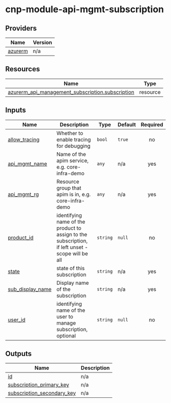 # cnp-module-api-mgmt-subscription

## Providers

| Name | Version |
|------|---------|
| <a name="provider_azurerm"></a> [azurerm](#provider\_azurerm) | n/a |

## Resources

| Name | Type |
|------|------|
| [azurerm_api_management_subscription.subscription](https://registry.terraform.io/providers/hashicorp/azurerm/latest/docs/resources/api_management_subscription) | resource |

## Inputs

| Name | Description | Type | Default | Required |
|------|-------------|------|---------|:--------:|
| <a name="input_allow_tracing"></a> [allow\_tracing](#input\_allow\_tracing) | Whether to enable tracing for debugging | `bool` | `true` | no |
| <a name="input_api_mgmt_name"></a> [api\_mgmt\_name](#input\_api\_mgmt\_name) | Name of the apim service, e.g. core-infra-demo | `any` | n/a | yes |
| <a name="input_api_mgmt_rg"></a> [api\_mgmt\_rg](#input\_api\_mgmt\_rg) | Resource group that apim is in, e.g. core-infra-demo | `any` | n/a | yes |
| <a name="input_product_id"></a> [product\_id](#input\_product\_id) | identifying name of the product to assign to the subscription, if left unset - scope will be all | `string` | `null` | no |
| <a name="input_state"></a> [state](#input\_state) | state of this subscription | `string` | n/a | yes |
| <a name="input_sub_display_name"></a> [sub\_display\_name](#input\_sub\_display\_name) | Display name of the subscription | `string` | n/a | yes |
| <a name="input_user_id"></a> [user\_id](#input\_user\_id) | identifying name of the user to manage subscription, optional | `string` | `null` | no |

## Outputs

| Name | Description |
|------|-------------|
| <a name="output_id"></a> [id](#output\_id) | n/a |
| <a name="output_subscription_primary_key"></a> [subscription\_primary\_key](#output\_subscription\_primary\_key) | n/a |
| <a name="output_subscription_secondary_key"></a> [subscription\_secondary\_key](#output\_subscription\_secondary\_key) | n/a |